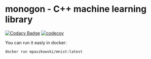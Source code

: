 # monogon - C++ machine learning library

[![Codacy Badge](https://app.codacy.com/project/badge/Grade/c67f0bfe492e49f39aa9f4905a2dd157)](https://www.codacy.com/gh/mmpaszkowski/monogon/dashboard?utm_source=github.com&amp;utm_medium=referral&amp;utm_content=mmpaszkowski/monogon&amp;utm_campaign=Badge_Grade)
[![codecov](https://codecov.io/gh/mmpaszkowski/monogon/branch/master/graph/badge.svg?token=LP5IJIYLII)](https://codecov.io/gh/mmpaszkowski/monogon)

You can run it easly in docker:
```bash
docker run mpaszkowski/mnist:latest
```
